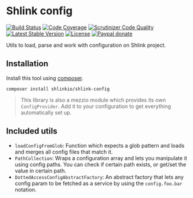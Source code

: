 # Shlink config

[![Build Status](https://img.shields.io/travis/shlinkio/shlink-config.svg?style=flat-square)](https://travis-ci.org/shlinkio/shlink-config)
[![Code Coverage](https://img.shields.io/scrutinizer/coverage/g/shlinkio/shlink-config.svg?style=flat-square)](https://scrutinizer-ci.com/g/shlinkio/shlink-config/?branch=master)
[![Scrutinizer Code Quality](https://img.shields.io/scrutinizer/g/shlinkio/shlink-config.svg?style=flat-square)](https://scrutinizer-ci.com/g/shlinkio/shlink-config/?branch=master)
[![Latest Stable Version](https://img.shields.io/github/release/shlinkio/shlink-config.svg?style=flat-square)](https://packagist.org/packages/shlinkio/shlink-config)
[![License](https://img.shields.io/github/license/shlinkio/shlink-config.svg?style=flat-square)](https://github.com/shlinkio/shlink-config/blob/master/LICENSE)
[![Paypal donate](https://img.shields.io/badge/Donate-paypal-blue.svg?style=flat-square&logo=paypal&colorA=aaaaaa)](https://slnk.to/donate)

Utils to load, parse and work with configuration on Shlink project.

## Installation

Install this tool using [composer](https://getcomposer.org/).

    composer install shlinkio/shlink-config

> This library is also a mezzio module which provides its own `ConfigProvider`. Add it to your configuration to get everything automatically set up.

## Included utils

* `loadConfigFromGlob`: Function which expects a glob pattern and loads and merges all config files that match it.
* `PathCollection`: Wraps a configuration array and lets you manipulate it using config paths. You can check if certain path exists, or get/set the value in certain path.
* `DottedAccessConfigAbstractFactory`: An abstract factory that lets any config param to be fetched as a service by using the `config.foo.bar` notation.
